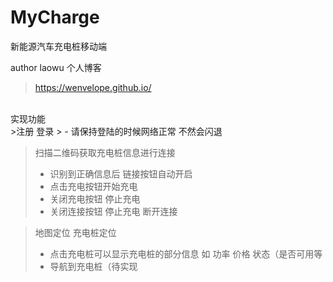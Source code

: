 # MyCharge
新能源汽车充电桩移动端

author laowu
个人博客  
>https://wenvelope.github.io/
</br>
实现功能
</br>
>注册 登录
> - 请保持登陆的时候网络正常 不然会闪退

> 扫描二维码获取充电桩信息进行连接
> - 识别到正确信息后 链接按钮自动开启
> - 点击充电按钮开始充电
> - 关闭充电按钮 停止充电
> - 关闭连接按钮 停止充电 断开连接

> 地图定位 充电桩定位
> - 点击充电桩可以显示充电桩的部分信息 如 功率 价格 状态（是否可用等
> - 导航到充电桩（待实现 
